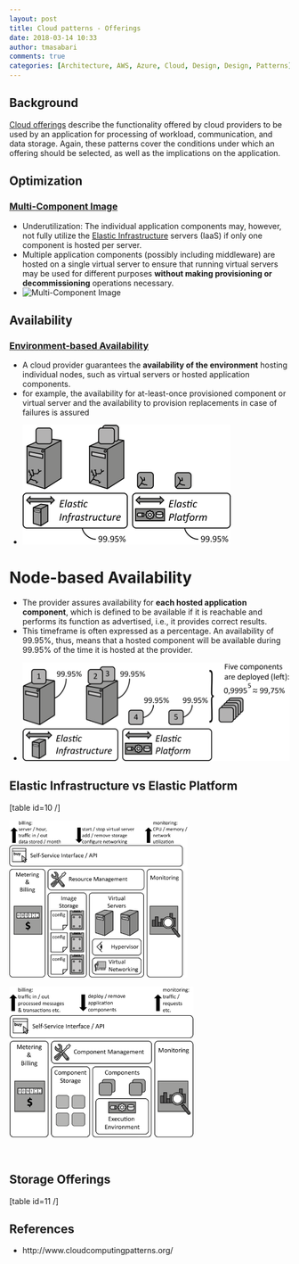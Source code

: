 ```yaml
---
layout: post
title: Cloud patterns - Offerings
date: 2018-03-14 10:33
author: tmasabari
comments: true
categories: [Architecture, AWS, Azure, Cloud, Design, Design, Patterns]
---
```

<h2>Background</h2>
<a href="http://www.cloudcomputingpatterns.org/#cloud_offerings">Cloud offerings</a> describe the functionality offered by cloud providers to be used by an application for processing of workload, communication, and data storage. Again, these patterns cover the conditions under which an offering should be selected, as well as the implications on the application.
<h2>Optimization</h2>
<h3><a href="http://www.cloudcomputingpatterns.org/multi_component_image/">Multi-Component Image</a></h3>
<ul>
 	<li>Underutilization: The individual application components may, however, not fully utilize the <a href="http://www.cloudcomputingpatterns.org/elastic_infrastructure/">Elastic Infrastructure</a> servers (IaaS) if only one component is hosted per server.</li>
 	<li>Multiple application components (possibly including middleware) are hosted on a single virtual server to ensure that running virtual servers may be used for different purposes <strong>without making provisioning or decommissioning</strong> operations necessary.</li>
 	<li><img class="" src="http://www.cloudcomputingpatterns.org/sketches/multi_component_image_sketch.png" alt="Multi-Component Image" width="299" height="228" /></li>
</ul>
<h2>Availability</h2>
<h3><a href="http://www.cloudcomputingpatterns.org/environment_based_availability/">Environment-based Availability</a></h3>
<ul>
 	<li>A cloud provider guarantees the <strong>availability of the environment</strong> hosting individual nodes, such as virtual servers or hosted application components.</li>
 	<li>for example, the availability for at-least-once provisioned component or virtual server and the availability to provision replacements in case of failures is assured</li>
 	<li>
<p id="HBNVvfv"><img class="alignnone size-full wp-image-933 " src="/wp-content/uploads/2018/03/img_5aa8c3e4d26d6.png" alt="" /></p>
</li>
</ul>
<h1>Node-based Availability</h1>
<ul>
 	<li>The provider assures availability for <strong>each hosted application component</strong>, which is defined to be available if it is reachable and performs its function as advertised, i.e., it provides correct results.</li>
 	<li>This timeframe is often expressed as a percentage. An availability of 99.95%, thus, means that a hosted component will be available during 99.95% of the time it is hosted at the provider.</li>
 	<li>
<p id="MvzIHbo"><img class="alignnone size-full wp-image-934 " src="/wp-content/uploads/2018/03/img_5aa8c4542a83b.png" alt="" /></p>
</li>
</ul>
<h2>Elastic Infrastructure vs Elastic Platform</h2>
[table id=10 /]
<p id="NjQLPHL"><img class=" alignleft wp-image-841" src="/wp-content/uploads/2018/03/img_5aa768edb6558.png" alt="" width="320" height="282" /></p>
<img class="alignnone wp-image-842 " src="/wp-content/uploads/2018/03/img_5aa76a49aed9e.png" alt="" width="331" height="270" />

&nbsp;
<h2>Storage Offerings</h2>
[table id=11 /]
<h2>References</h2>
<ul>
 	<li>http://www.cloudcomputingpatterns.org/</li>
</ul>
